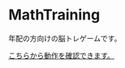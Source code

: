<h1>MathTraining</h1>
<p>年配の方向けの脳トレゲームです。</p>
<a href="https://youtu.be/kcGULVIkjGk">こちらから動作を確認できます。</a>
